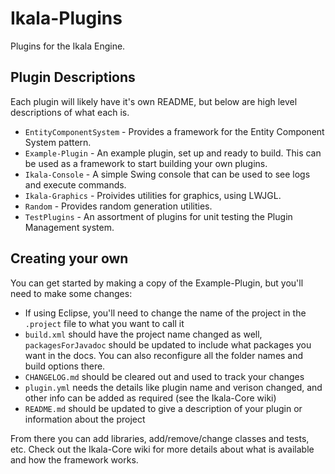 # Ikala-Plugins

Plugins for the Ikala Engine.

## Plugin Descriptions

Each plugin will likely have it's own README, but below are high level descriptions of what each is.

* `EntityComponentSystem` - Provides a framework for the Entity Component System pattern.
* `Example-Plugin` - An example plugin, set up and ready to build. This can be used as a framework to start building your own plugins.
* `Ikala-Console` - A simple Swing console that can be used to see logs and execute commands.
* `Ikala-Graphics` - Proivides utilities for graphics, using LWJGL.
* `Random` - Provides random generation utilities.
* `TestPlugins` - An assortment of plugins for unit testing the Plugin Management system.

## Creating your own

You can get started by making a copy of the Example-Plugin, but you'll need to make some changes:

* If using Eclipse, you'll need to change the name of the project in the `.project` file to what you want to call it
* `build.xml` should have the project name changed as well, `packagesForJavadoc` should be updated to include what packages you want in the docs. You can also reconfigure all the folder names and build options there.
* `CHANGELOG.md` should be cleared out and used to track your changes
* `plugin.yml` needs the details like plugin name and verison changed, and other info can be added as required (see the Ikala-Core wiki)
* `README.md` should be updated to give a description of your plugin or information about the project

From there you can add libraries, add/remove/change classes and tests, etc. Check out the Ikala-Core wiki for more details about what is available and how the framework works.
